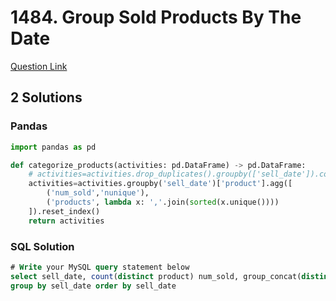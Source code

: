 # 1484. Group Sold Products By The Date
[Question Link](https://leetcode.com/problems/group-sold-products-by-the-date/)
## 2 Solutions
### Pandas
```python
import pandas as pd

def categorize_products(activities: pd.DataFrame) -> pd.DataFrame:
    # activities=activities.drop_duplicates().groupby(['sell_date']).count().rename({'product':'num_sold'},axis=1).reset_index()
    activities=activities.groupby('sell_date')['product'].agg([
        ('num_sold','nunique'),
        ('products', lambda x: ','.join(sorted(x.unique())))
    ]).reset_index()
    return activities
```
### SQL Solution
```sql
# Write your MySQL query statement below
select sell_date, count(distinct product) num_sold, group_concat(distinct product order by product separator ',') products from Activities
group by sell_date order by sell_date
```
